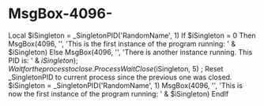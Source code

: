 # MsgBox-4096-
Local $iSingleton = _SingletonPID('RandomName', 1)  If $iSingleton = 0 Then     MsgBox(4096, '', 'This is the first instance of the program running: ' &amp; $iSingleton) Else     MsgBox(4096, '', 'There is another instance running. This PID is: ' &amp; $iSingleton)      ; Wait for the process to close.     ProcessWaitClose($iSingleton, 5)      ; Reset _SingletonPID to current process since the previous one was closed.     $iSingleton = _SingletonPID('RandomName', 1)     MsgBox(4096, '', 'This is now the first instance of the program running: ' &amp; $iSingleton) EndIf
